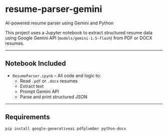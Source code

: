 # resume-parser-gemini
AI-powered resume parser using Gemini and Python

This project uses a Jupyter notebook to extract structured resume data using Google Gemini API (`models/gemini-1.5-flash`) from PDF or DOCX resumes.

---

## Notebook Included

- `ResumeParser.ipynb` – All code and logic to:
  - Read `.pdf` or `.docx` resumes
  - Extract text
  - Prompt Gemini API
  - Parse and print structured JSON

---

## Requirements
```bash
pip install google-generativeai pdfplumber python-docx
